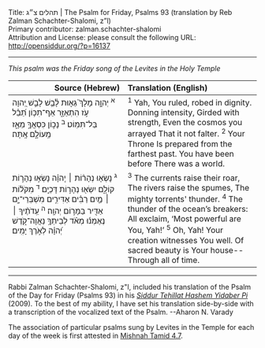 <html>
<head></head>
<body>
Title: תהלים צ״ג | The Psalm for Friday, Psalms 93 (translation by Reb Zalman Schachter-Shalomi, z”l)<br />
Primary contributor: zalman.schachter-shalomi<br />
Attribution and License: please consult the following URL: <a href="http://opensiddur.org/?p=16137">http://opensiddur.org/?p=16137</a>
<p />
<hr />

<div class="english">
<em>This psalm was the Friday song of the Levites  in the Holy Temple</em>
</div>

<table style="margin-left: auto;margin-right: auto;" class="draggable">
<thead><tr><th id="x" style="text-align: right;">Source (Hebrew)</th><th style="text-align: left;">Translation (English)</th></tr></thead>
<tbody>
<tr>
<td style="vertical-align:top;" width="46%">
<div class="liturgy"><span lang="he">
<sup>א</sup>&nbsp;יְהוָ֣ה מָלָךְ֮ גֵּא֪וּת לָ֫בֵ֥שׁ 
לָבֵ֣שׁ יְ֭הוָה 
עֹ֣ז הִתְאַזָּ֑ר 
אַף־תִּכּ֥וֹן תֵּ֝בֵ֗ל 
בַּל־תִּמּֽוֹט׃
<sup>ב</sup>&nbsp;נָכ֣וֹן 
כִּסְאֲךָ֣ 
מֵאָ֑ז 
מֵֽעוֹלָ֣ם אָֽתָּה׃
</span></div>
</td>
 
<td style="vertical-align:top;" width="53%">
<div class="english">
<sup>1</sup>&nbsp;Yah, You ruled, robed in dignity.
Donning intensity,
Girded with strength,
Even the cosmos you arrayed
That it not falter.
<sup>2</sup>&nbsp;Your Throne 
Is prepared from the farthest past.
You have been before
There was a world.
</div></td>
</tr>


<tr>
<td style="vertical-align:top;" width="46%">
<div class="liturgy"><span lang="he">
<sup>ג</sup>&nbsp;נָשְׂא֤וּ נְהָר֨וֹת ׀ יְֽהוָ֗ה 
נָשְׂא֣וּ נְהָר֣וֹת קוֹלָ֑ם 
יִשְׂא֖וּ נְהָר֣וֹת דָּכְיָֽם׃
<sup>ד</sup>&nbsp;מִקֹּל֨וֹת ׀ מַ֤יִם רַבִּ֗ים אַדִּירִ֣ים מִשְׁבְּרֵי־יָ֑ם 
אַדִּ֖יר בַּמָּר֣וֹם יְהוָֽה׃
<sup>ה</sup>&nbsp;עֵֽדֹתֶ֨יךָ ׀ 
נֶאֶמְנ֬וּ מְאֹ֗ד 
לְבֵיתְךָ֥ נַאֲוָה־קֹ֑דֶשׁ יְ֝הוָ֗ה 
לְאֹ֣רֶךְ יָמִֽים׃
</span></div>
</td>
 
<td style="vertical-align:top;" width="53%">
<div class="english">
<sup>3</sup>&nbsp;The currents raise their roar,
The rivers raise the spumes,
The mighty torrents' thunder.
<sup>4</sup>&nbsp;The thunder of the ocean’s breakers: All exclaim, 
‘Most powerful are You, Yah!’
<sup>5</sup>&nbsp;Oh, Yah! Your creation 
witnesses You well.
Of sacred beauty is Your house--
Through all of time.
</div></td>
 </tr>
</tbody></table>

<hr />
Rabbi Zalman Schachter-Shalomi, z"l, included his translation of the Psalm of the Day for Friday (Psalms 93) in his <em><a href="https://opensiddur.org/siddurim/ha-ari/neo-hasidut/reb-zalmans-open-siddur-tehillat-hashem/">Siddur Tehillat Hashem Yidaber Pi</a></em> (2009). To the best of my ability, I have set his translation side-by-side with a transcription of the vocalized text of the Psalm. --Aharon N. Varady

The association of particular psalms sung by Levites in the Temple for each day of the week is first attested in <a href="https://www.sefaria.org/Mishnah_Tamid.7.4?lang=bi">Mishnah Tamid 4.7</a>. 
</body>
</html>